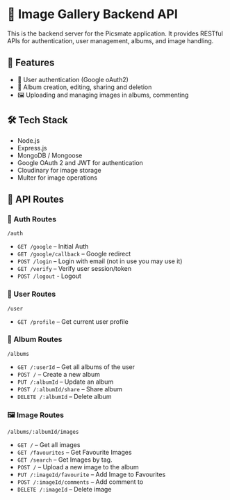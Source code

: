 # 📸 Image Gallery Backend API

This is the backend server for the Picsmate application. It provides RESTful APIs for authentication, user management, albums, and image handling.

## 🚀 Features

- 🔐 User authentication (Google oAuth2)
- 📁 Album creation, editing, sharing and deletion
- 🖼️ Uploading and managing images in albums, commenting

## 🛠️ Tech Stack

- Node.js
- Express.js
- MongoDB / Mongoose
- Google OAuth 2 and JWT for authentication
- Cloudinary for image storage
- Multer for image operations

## 📂 API Routes

### 🔑 Auth Routes

`/auth`

- `GET /google` – Initial Auth
- `GET /google/callback` – Google redirect
- `POST /login` – Login with email (not in use you may use it)
- `GET /verify` – Verify user session/token
- `POST /logout` - Logout

### 👤 User Routes

`/user`

- `GET /profile` – Get current user profile

### 📁 Album Routes

`/albums`

- `GET /:userId` – Get all albums of the user
- `POST /` – Create a new album
- `PUT /:albumId` – Update an album
- `POST /:albumId/share` – Share album
- `DELETE /:albumId` – Delete album

### 🖼️ Image Routes

`/albums/:albumId/images`

- `GET /` – Get all images
- `GET /favourites` – Get Favourite Images
- `GET /search` – Get Images by tag.
- `POST /` – Upload a new image to the album
- `PUT /:imageId/favourite` – Add Image to Favourites
- `POST /:imageId/comments` – Add comment to 
- `DELETE /:imageId` – Delete image
